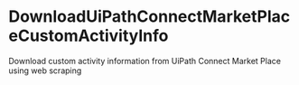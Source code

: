 # DownloadUiPathConnectMarketPlaceCustomActivityInfo
Download custom activity information from UiPath Connect Market Place using web scraping
